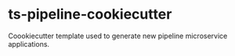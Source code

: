 # ts-pipeline-cookiecutter
Coookiecutter template used to generate new pipeline microservice applications.
